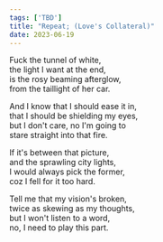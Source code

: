 ```yaml
---
tags: ['TBD']
title: "Repeat; (Love's Collateral)"
date: 2023-06-19
---
```


Fuck the tunnel of white,  
the light I want at the end,  
is the rosy beaming afterglow,  
from the taillight of her car.

And I know that I should ease it in,  
that I should be shielding my eyes,  
but I don't care, no I'm going to  
stare straight into that fire.

If it's between that picture,  
and the sprawling city lights,  
I would always pick the former,  
coz I fell for it too hard.

Tell me that my vision's broken,  
twice as skewing as my thoughts,  
but I won't listen to a word,  
no, I need to play this part.
